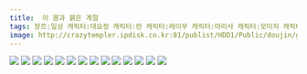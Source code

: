 ```yaml
---
title:  이 몸과 붉은 계절
tags: 장르:일상 캐릭터:대요정 캐릭터:란 캐릭터:레이무 캐릭터:마리사 캐릭터:모미지 캐릭터:삼요정 캐릭터:아야 캐릭터:유카리 캐릭터:첸 캐릭터:치르노 캐릭터:케이네 캐릭터:클라운피스 캐릭터:하타테 캐릭터:하타테 동방_웹코믹
image: http://crazytempler.ipdisk.co.kr:81/publist/HDD1/Public/doujin/ghap/5552/001.jpg
---
```

<img src="http://crazytempler.ipdisk.co.kr:81/publist/HDD1/Public/doujin/ghap/5552/001.jpg">
<img src="http://crazytempler.ipdisk.co.kr:81/publist/HDD1/Public/doujin/ghap/5552/002.jpg">
<img src="http://crazytempler.ipdisk.co.kr:81/publist/HDD1/Public/doujin/ghap/5552/003.jpg">
<img src="http://crazytempler.ipdisk.co.kr:81/publist/HDD1/Public/doujin/ghap/5552/004.jpg">
<img src="http://crazytempler.ipdisk.co.kr:81/publist/HDD1/Public/doujin/ghap/5552/005.jpg">
<img src="http://crazytempler.ipdisk.co.kr:81/publist/HDD1/Public/doujin/ghap/5552/006.jpg">
<img src="http://crazytempler.ipdisk.co.kr:81/publist/HDD1/Public/doujin/ghap/5552/007.jpg">
<img src="http://crazytempler.ipdisk.co.kr:81/publist/HDD1/Public/doujin/ghap/5552/008.jpg">
<img src="http://crazytempler.ipdisk.co.kr:81/publist/HDD1/Public/doujin/ghap/5552/009.jpg">
<img src="http://crazytempler.ipdisk.co.kr:81/publist/HDD1/Public/doujin/ghap/5552/010.jpg">
<img src="http://crazytempler.ipdisk.co.kr:81/publist/HDD1/Public/doujin/ghap/5552/011.jpg">
<img src="http://crazytempler.ipdisk.co.kr:81/publist/HDD1/Public/doujin/ghap/5552/012.jpg">
<img src="http://crazytempler.ipdisk.co.kr:81/publist/HDD1/Public/doujin/ghap/5552/013.jpg">
<img src="http://crazytempler.ipdisk.co.kr:81/publist/HDD1/Public/doujin/ghap/5552/014.jpg">
